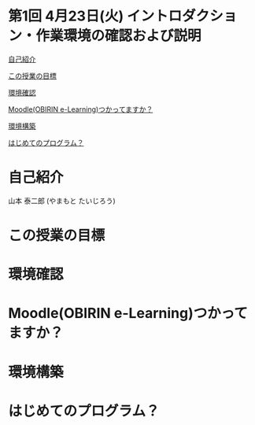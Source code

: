 # 第1回 4月23日(火) イントロダクション・作業環境の確認および説明

[自己紹介](#自己紹介)

[この授業の目標](#この授業の目標)

[環境確認](#環境確認)

[Moodle(OBIRIN e-Learning)つかってますか？](#moodleobirin-e-learningつかってますか)

[環境構築](#環境構築)

[はじめてのプログラム？](#はじめてのプログラム)

# 自己紹介

山本 泰二郎
(やまもと たいじろう)


# この授業の目標

# 環境確認

# Moodle(OBIRIN e-Learning)つかってますか？

# 環境構築

# はじめてのプログラム？
